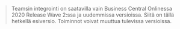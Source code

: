 > Teamsin integrointi on saatavilla vain Business Central Onlinessa 2020 Release Wave 2:ssa ja uudemmissa versioissa. Siitä on tällä hetkellä esiversio. Toiminnot voivat muuttua tulevissa versioissa.